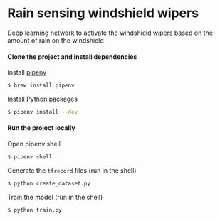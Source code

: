 # Rain sensing windshield wipers
Deep learning network to activate the windshield wipers based on the amount of rain on the windshield

#### Clone the project and install dependencies

Install [pipenv](https://github.com/pypa/pipenv)
```bash
$ brew install pipenv
```

Install Python packages
```bash
$ pipenv install --dev
```

#### Run the project locally

Open pipenv shell
```bash
$ pipenv shell
```

Generate the `tfrecord` files (run in the shell)
```bash
$ python create_dataset.py
```

Train the model (run in the shell)
```bash
$ python train.py
```
